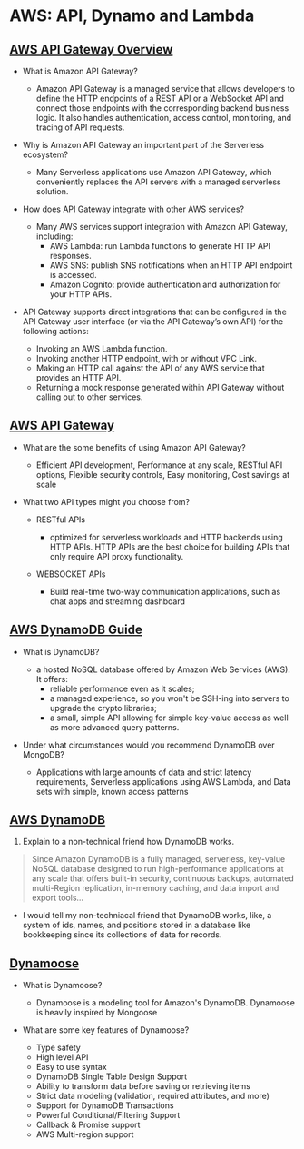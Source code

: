 # AWS: API, Dynamo and Lambda

## [AWS API Gateway Overview](https://www.serverless.com/amazon-api-gateway)

- What is Amazon API Gateway?

  - Amazon API Gateway is a managed service that allows developers to define the HTTP endpoints of a REST API or a WebSocket API and connect those endpoints with the corresponding backend business logic. It also handles authentication, access control, monitoring, and tracing of API requests.

- Why is Amazon API Gateway an important part of the Serverless ecosystem?
  - Many Serverless applications use Amazon API Gateway, which conveniently replaces the API servers with a managed serverless solution.

- How does API Gateway integrate with other AWS services?
  - Many AWS services support integration with Amazon API Gateway, including:
    - AWS Lambda: run Lambda functions to generate HTTP API responses.
    - AWS SNS: publish SNS notifications when an HTTP API endpoint is accessed.
    - Amazon Cognito: provide authentication and authorization for your HTTP APIs.

- API Gateway supports direct integrations that can be configured in the API Gateway user interface (or via the API Gateway’s own API) for the following actions:

  - Invoking an AWS Lambda function.
  - Invoking another HTTP endpoint, with or without VPC Link.
  - Making an HTTP call against the API of any AWS service that provides an HTTP API.
  - Returning a mock response generated within API Gateway without calling out to other services.

## [AWS API Gateway](https://aws.amazon.com/api-gateway/)

- What are the some benefits of using Amazon API Gateway?
  - Efficient API development, Performance at any scale, RESTful API options, Flexible security controls, Easy monitoring, Cost savings at scale

- What two API types might you choose from?
  - RESTful APIs
    - optimized for serverless workloads and HTTP backends using HTTP APIs. HTTP APIs are the best choice for building APIs that only require API proxy functionality.

  - WEBSOCKET APIs
    - Build real-time two-way communication applications, such as chat apps and streaming dashboard

## [AWS DynamoDB Guide](https://www.dynamodbguide.com/what-is-dynamo-db/)

- What is DynamoDB?

  - a hosted NoSQL database offered by Amazon Web Services (AWS). It offers:
    - reliable performance even as it scales;
    - a managed experience, so you won't be SSH-ing into servers to upgrade the crypto libraries;
    - a small, simple API allowing for simple key-value access as well as more advanced query patterns.

- Under what circumstances would you recommend DynamoDB over MongoDB?
  - Applications with large amounts of data and strict latency requirements, Serverless applications using AWS Lambda, and Data sets with simple, known access patterns

## [AWS DynamoDB](https://aws.amazon.com/dynamodb/)

1. Explain to a non-technical friend how DynamoDB works.

> Since Amazon DynamoDB is a fully managed, serverless, key-value NoSQL database designed to run high-performance applications at any scale that offers built-in security, continuous backups, automated multi-Region replication, in-memory caching, and data import and export tools...

- I would tell my non-techniacal friend that DynamoDB works, like, a system of ids, names, and positions stored in a database like bookkeeping since its collections of data for records.

## [Dynamoose](https://dynamoosejs.com/getting_started/Introduction)

- What is Dynamoose?
  - Dynamoose is a modeling tool for Amazon's DynamoDB. Dynamoose is heavily inspired by Mongoose

- What are some key features of Dynamoose?
  - Type safety
  - High level API
  - Easy to use syntax
  - DynamoDB Single Table Design Support
  - Ability to transform data before saving or retrieving items
  - Strict data modeling (validation, required attributes, and more)
  - Support for DynamoDB Transactions
  - Powerful Conditional/Filtering Support
  - Callback & Promise support
  - AWS Multi-region support

